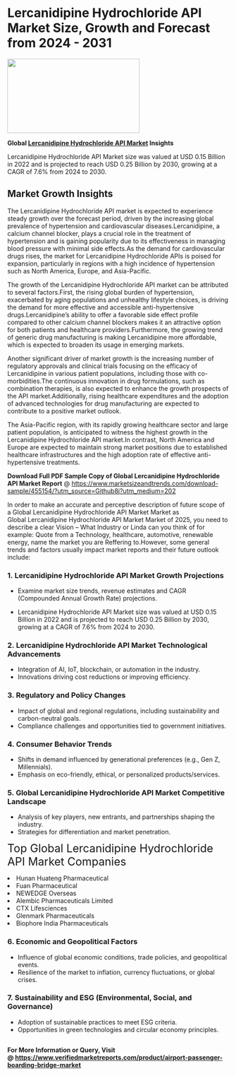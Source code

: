 <H1>Lercanidipine Hydrochloride API Market Size, Growth and Forecast from 2024 - 2031</H1><img class="aligncenter size-medium wp-image-584254" src="https://thirdeyenews.in/wp-content/uploads/2024/09/Global-Market-Research-300x168.jpeg" alt="" width="300" height="168" /><p><strong>Global&nbsp;<a href="https://www.marketsizeandtrends.com/download-sample/455154/?utm_source=Github8j?utm_medium=202">Lercanidipine Hydrochloride API Market</a> Insights</strong></p><p>Lercanidipine Hydrochloride API Market size was valued at USD 0.15 Billion in 2022 and is projected to reach USD 0.25 Billion by 2030, growing at a CAGR of 7.6% from 2024 to 2030.</p><p><h2>Market Growth Insights</h2> <p>The Lercanidipine Hydrochloride API market is expected to experience steady growth over the forecast period, driven by the increasing global prevalence of hypertension and cardiovascular diseases.Lercanidipine, a calcium channel blocker, plays a crucial role in the treatment of hypertension and is gaining popularity due to its effectiveness in managing blood pressure with minimal side effects.As the demand for cardiovascular drugs rises, the market for Lercanidipine Hydrochloride APIs is poised for expansion, particularly in regions with a high incidence of hypertension such as North America, Europe, and Asia-Pacific.</p> <p>The growth of the Lercanidipine Hydrochloride API market can be attributed to several factors.First, the rising global burden of hypertension, exacerbated by aging populations and unhealthy lifestyle choices, is driving the demand for more effective and accessible anti-hypertensive drugs.Lercanidipine’s ability to offer a favorable side effect profile compared to other calcium channel blockers makes it an attractive option for both patients and healthcare providers.Furthermore, the growing trend of generic drug manufacturing is making Lercanidipine more affordable, which is expected to broaden its usage in emerging markets.</p> <p>Another significant driver of market growth is the increasing number of regulatory approvals and clinical trials focusing on the efficacy of Lercanidipine in various patient populations, including those with co-morbidities.The continuous innovation in drug formulations, such as combination therapies, is also expected to enhance the growth prospects of the API market.Additionally, rising healthcare expenditures and the adoption of advanced technologies for drug manufacturing are expected to contribute to a positive market outlook.</p> <p>The Asia-Pacific region, with its rapidly growing healthcare sector and large patient population, is anticipated to witness the highest growth in the Lercanidipine Hydrochloride API market.In contrast, North America and Europe are expected to maintain strong market positions due to established healthcare infrastructures and the high adoption rate of effective anti-hypertensive treatments.</p> <p><span class=""><strong>Download Full PDF Sample Copy of Global Lercanidipine Hydrochloride API Market Report</strong> @ <a href="https://www.marketsizeandtrends.com/download-sample/455154/?utm_source=Github8j?utm_medium=202" target="_blank">https://www.marketsizeandtrends.com/download-sample/455154/?utm_source=Github8j?utm_medium=202</a></span></p><p>In order to make an accurate and perceptive description of future scope of a Global&nbsp;Lercanidipine Hydrochloride API Market Market as Global&nbsp;Lercanidipine Hydrochloride API Market Market of 2025, you need to describe a clear Vision &ndash; What Industry or Linda can you think of for example: Quote from a Technology, healthcare, automotive, renewable energy, name the market you are Reffering to.However, some general trends and factors usually impact market reports and their future outlook include:</p><h3>1.&nbsp;<strong>Lercanidipine Hydrochloride API Market Growth Projections</strong></h3><ul><li>Examine market size trends, revenue estimates and CAGR (Compounded Annual Growth Rate) projections.</li><li><p>Lercanidipine Hydrochloride API Market size was valued at USD 0.15 Billion in 2022 and is projected to reach USD 0.25 Billion by 2030, growing at a CAGR of 7.6% from 2024 to 2030.</p></li></ul><h3>2.&nbsp;<strong>Lercanidipine Hydrochloride API Market Technological Advancements</strong></h3><ul><li>Integration of AI, IoT, blockchain, or automation in the industry.</li><li>Innovations driving cost reductions or improving efficiency.</li></ul><h3>3.&nbsp;<strong>Regulatory and Policy Changes</strong></h3><ul><li>Impact of global and regional regulations, including sustainability and carbon-neutral goals.</li><li>Compliance challenges and opportunities tied to government initiatives.</li></ul><h3>4.&nbsp;<strong>Consumer Behavior Trends</strong></h3><ul><li>Shifts in demand influenced by generational preferences (e.g., Gen Z, Millennials).</li><li>Emphasis on eco-friendly, ethical, or personalized products/services.</li></ul><h3>5.&nbsp;<strong>Global Lercanidipine Hydrochloride API Market Competitive Landscape</strong></h3><ul><li>Analysis of key players, new entrants, and partnerships shaping the industry.</li><li>Strategies for differentiation and market penetration.</li></ul><p data-pm-slice="1 1 []"><span style="color: inherit; font-family: inherit; font-size: 25px;">Top Global Lercanidipine Hydrochloride API Market Companies</span></p><div class="" data-test-id=""><p><li>Hunan Huateng Pharmaceutical</li><li> Fuan Pharmaceutical</li><li> NEWEDGE Overseas</li><li> Alembic Pharmaceuticals Limited</li><li> CTX Lifesciences</li><li> Glenmark Pharmaceuticals</li><li> Biophore India Pharmaceuticals</li></p></div><h3>6.&nbsp;<strong>Economic and Geopolitical Factors</strong></h3><ul><li>Influence of global economic conditions, trade policies, and geopolitical events.</li><li>Resilience of the market to inflation, currency fluctuations, or global crises.</li></ul><h3>7.&nbsp;<strong>Sustainability and ESG (Environmental, Social, and Governance)</strong></h3><ul><li>Adoption of sustainable practices to meet ESG criteria.</li><li>Opportunities in green technologies and circular economy principles.</li></ul><h2><strong style="font-size: 14px;">For More Information or Query, Visit @&nbsp;</strong><a style="background-color: #ffffff; font-size: 14px;" href="https://www.marketsizeandtrends.com/report/lercanidipine-hydrochloride-api-market/" target="_blank">https://www.verifiedmarketreports.com/product/airport-passenger-boarding-bridge-market</a></h2>